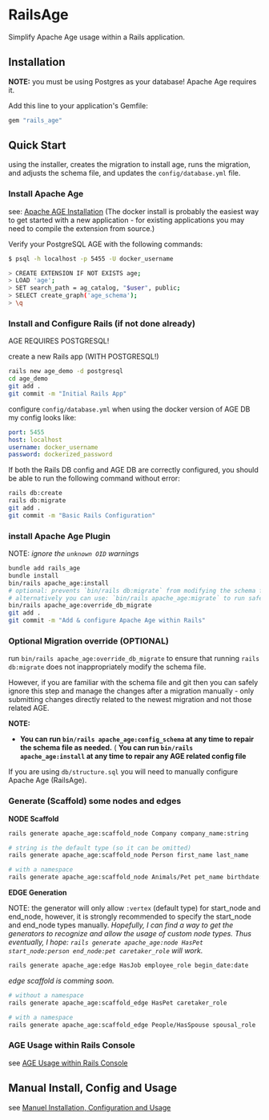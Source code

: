 # RailsAge

Simplify Apache Age usage within a Rails application.

## Installation

**NOTE:** you must be using Postgres as your database! Apache Age requires it.

Add this line to your application's Gemfile:

```ruby
gem "rails_age"
```

## Quick Start

using the installer, creates the migration to install age, runs the migration, and adjusts the schema file, and updates the `config/database.yml` file.

### Install Apache Age

see: [Apache AGE Installation](https://age.apache.org/age-manual/master/intro/setup.html#installation)
(The docker install is probably the easiest way to get started with a new application - for existing applications you may need to compile the extension from source.)

Verify your PostgreSQL AGE with the following commands:
```bash
$ psql -h localhost -p 5455 -U docker_username

> CREATE EXTENSION IF NOT EXISTS age;
> LOAD 'age';
> SET search_path = ag_catalog, "$user", public;
> SELECT create_graph('age_schema');
> \q
```

### Install and Configure Rails (if not done already)

AGE REQUIRES POSTGRESQL!

create a new Rails app (WITH POSTGRESQL!)

```bash
rails new age_demo -d postgresql
cd age_demo
git add .
git commit -m "Initial Rails App"
```
configure `config/database.yml` when using the docker version of AGE DB my config looks like:
```yaml
port: 5455
host: localhost
username: docker_username
password: dockerized_password
```

If both the Rails DB config and AGE DB are correctly configured, you should be able to run the following command without error:


```bash
rails db:create
rails db:migrate
git add .
git commit -m "Basic Rails Configuration"
```

### install Apache Age Plugin

NOTE: _ignore the `unknown OID` warnings_

```bash
bundle add rails_age
bundle install
bin/rails apache_age:install
# optional: prevents `bin/rails db:migrate` from modifying the schema file,
# alternatively you can use: `bin/rails apache_age:migrate` to run safe migrations
bin/rails apache_age:override_db_migrate
git add .
git commit -m "Add & configure Apache Age within Rails"
```

### Optional Migration override (OPTIONAL)

run `bin/rails apache_age:override_db_migrate` to ensure that running `rails db:migrate` does not inappropriately modify the schema file.

However, if you are familiar with the schema file and git then you can safely ignore this step and manage the changes after a migration manually - only submitting changes directly related to the newest migration and not those related AGE.

**NOTE:**
* **You can run `bin/rails apache_age:config_schema` at any time to repair the schema file as needed.**
( **You can run `bin/rails apache_age:install` at any time to repair any AGE related config file**

If you are using `db/structure.sql` you will need to manually configure Apache Age (RailsAge).


### Generate (Scaffold) some nodes and edges

**NODE Scaffold**

```bash
rails generate apache_age:scaffold_node Company company_name:string

# string is the default type (so it can be omitted)
rails generate apache_age:scaffold_node Person first_name last_name

# with a namespace
rails generate apache_age:scaffold_node Animals/Pet pet_name birthdate:date
```

**EDGE Generation**

NOTE: the generator will only allow `:vertex` (default type) for start_node and end_node, however, it is strongly recommended to specify the start_node and end_node types manually. _Hopefully, I can find a way to get the generators to recognize and allow the usage of custom node types. Thus eventually, I hope: `rails generate apache_age:node HasPet start_node:person end_node:pet caretaker_role` will work._

```bash
rails generate apache_age:edge HasJob employee_role begin_date:date
```

_edge scaffold is comming soon._
```bash
# without a namespace
rails generate apache_age:scaffold_edge HasPet caretaker_role

# with a namespace
rails generate apache_age:scaffold_edge People/HasSpouse spousal_role
```

### AGE Usage within Rails Console

see [AGE Usage within Rails Console](AGE_CONSOLE_USAGE.md)

## Manual Install, Config and Usage

see [Manuel Installation, Configuration and Usage](MANUAL_INSTALL.md)
